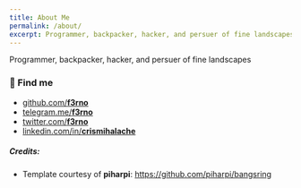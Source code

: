 ```yaml
---
title: About Me
permalink: /about/
excerpt: Programmer, backpacker, hacker, and persuer of fine landscapes
---
```

Programmer, backpacker, hacker, and persuer of fine landscapes

### 🎈 Find me 
- <a href="http://github.com/f3rno" target="_blank">github.com/**f3rno**</a>
- <a href="http://telegram.me/f3rno" target="_blank">telegram.me/**f3rno**</a>
- <a href="http://twitter.com/f3rno" target="_blank">twitter.com/**f3rno**</a>
- <a href="http://linkedin.com/in/crismihalache" target="_blank">linkedin.com/in/**crismihalache**</a>

##### Credits: 
- Template courtesy of **piharpi**: https://github.com/piharpi/bangsring
